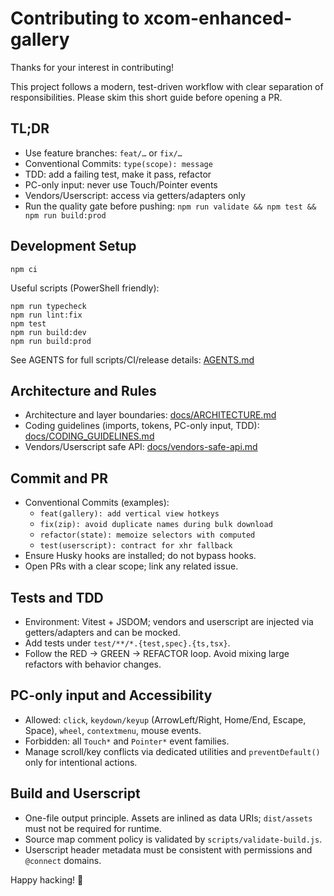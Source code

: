 # Contributing to xcom-enhanced-gallery

Thanks for your interest in contributing!

This project follows a modern, test-driven workflow with clear separation of
responsibilities. Please skim this short guide before opening a PR.

## TL;DR

- Use feature branches: `feat/…` or `fix/…`
- Conventional Commits: `type(scope): message`
- TDD: add a failing test, make it pass, refactor
- PC-only input: never use Touch/Pointer events
- Vendors/Userscript: access via getters/adapters only
- Run the quality gate before pushing:
  `npm run validate && npm test && npm run build:prod`

## Development Setup

```pwsh
npm ci
```

Useful scripts (PowerShell friendly):

```pwsh
npm run typecheck
npm run lint:fix
npm test
npm run build:dev
npm run build:prod
```

See AGENTS for full scripts/CI/release details: [AGENTS.md](AGENTS.md)

## Architecture and Rules

- Architecture and layer boundaries:
  [docs/ARCHITECTURE.md](docs/ARCHITECTURE.md)
- Coding guidelines (imports, tokens, PC-only input, TDD):
  [docs/CODING_GUIDELINES.md](docs/CODING_GUIDELINES.md)
- Vendors/Userscript safe API:
  [docs/vendors-safe-api.md](docs/vendors-safe-api.md)

## Commit and PR

- Conventional Commits (examples):
  - `feat(gallery): add vertical view hotkeys`
  - `fix(zip): avoid duplicate names during bulk download`
  - `refactor(state): memoize selectors with computed`
  - `test(userscript): contract for xhr fallback`
- Ensure Husky hooks are installed; do not bypass hooks.
- Open PRs with a clear scope; link any related issue.

## Tests and TDD

- Environment: Vitest + JSDOM; vendors and userscript are injected via
  getters/adapters and can be mocked.
- Add tests under `test/**/*.{test,spec}.{ts,tsx}`.
- Follow the RED → GREEN → REFACTOR loop. Avoid mixing large refactors with
  behavior changes.

## PC-only input and Accessibility

- Allowed: `click`, `keydown/keyup` (ArrowLeft/Right, Home/End, Escape, Space),
  `wheel`, `contextmenu`, mouse events.
- Forbidden: all `Touch*` and `Pointer*` event families.
- Manage scroll/key conflicts via dedicated utilities and `preventDefault()`
  only for intentional actions.

## Build and Userscript

- One-file output principle. Assets are inlined as data URIs; `dist/assets` must
  not be required for runtime.
- Source map comment policy is validated by `scripts/validate-build.js`.
- Userscript header metadata must be consistent with permissions and `@connect`
  domains.

Happy hacking! 🚀
